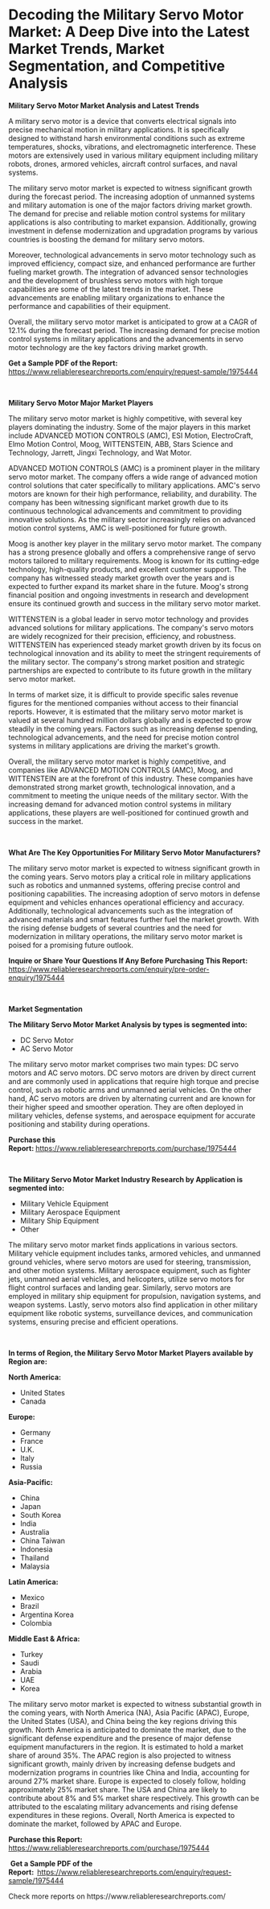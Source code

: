 <p><h1>Decoding the Military Servo Motor Market: A Deep Dive into the Latest Market Trends, Market Segmentation, and Competitive Analysis</h1></p><p><strong>Military Servo Motor Market Analysis and Latest Trends</strong></p>
<p><p>A military servo motor is a device that converts electrical signals into precise mechanical motion in military applications. It is specifically designed to withstand harsh environmental conditions such as extreme temperatures, shocks, vibrations, and electromagnetic interference. These motors are extensively used in various military equipment including military robots, drones, armored vehicles, aircraft control surfaces, and naval systems.</p><p>The military servo motor market is expected to witness significant growth during the forecast period. The increasing adoption of unmanned systems and military automation is one of the major factors driving market growth. The demand for precise and reliable motion control systems for military applications is also contributing to market expansion. Additionally, growing investment in defense modernization and upgradation programs by various countries is boosting the demand for military servo motors.</p><p>Moreover, technological advancements in servo motor technology such as improved efficiency, compact size, and enhanced performance are further fueling market growth. The integration of advanced sensor technologies and the development of brushless servo motors with high torque capabilities are some of the latest trends in the market. These advancements are enabling military organizations to enhance the performance and capabilities of their equipment.</p><p>Overall, the military servo motor market is anticipated to grow at a CAGR of 12.1% during the forecast period. The increasing demand for precise motion control systems in military applications and the advancements in servo motor technology are the key factors driving market growth.</p></p>
<p><strong>Get a Sample PDF of the Report:&nbsp;</strong> <a href="https://www.reliableresearchreports.com/enquiry/request-sample/1975444">https://www.reliableresearchreports.com/enquiry/request-sample/1975444</a></p>
<p>&nbsp;</p>
<p><strong>Military Servo Motor Major Market Players</strong></p>
<p><p>The military servo motor market is highly competitive, with several key players dominating the industry. Some of the major players in this market include ADVANCED MOTION CONTROLS (AMC), ESI Motion, ElectroCraft, Elmo Motion Control, Moog, WITTENSTEIN, ABB, Stars Science and Technology, Jarrett, Jingxi Technology, and Wat Motor.</p><p>ADVANCED MOTION CONTROLS (AMC) is a prominent player in the military servo motor market. The company offers a wide range of advanced motion control solutions that cater specifically to military applications. AMC's servo motors are known for their high performance, reliability, and durability. The company has been witnessing significant market growth due to its continuous technological advancements and commitment to providing innovative solutions. As the military sector increasingly relies on advanced motion control systems, AMC is well-positioned for future growth.</p><p>Moog is another key player in the military servo motor market. The company has a strong presence globally and offers a comprehensive range of servo motors tailored to military requirements. Moog is known for its cutting-edge technology, high-quality products, and excellent customer support. The company has witnessed steady market growth over the years and is expected to further expand its market share in the future. Moog's strong financial position and ongoing investments in research and development ensure its continued growth and success in the military servo motor market.</p><p>WITTENSTEIN is a global leader in servo motor technology and provides advanced solutions for military applications. The company's servo motors are widely recognized for their precision, efficiency, and robustness. WITTENSTEIN has experienced steady market growth driven by its focus on technological innovation and its ability to meet the stringent requirements of the military sector. The company's strong market position and strategic partnerships are expected to contribute to its future growth in the military servo motor market.</p><p>In terms of market size, it is difficult to provide specific sales revenue figures for the mentioned companies without access to their financial reports. However, it is estimated that the military servo motor market is valued at several hundred million dollars globally and is expected to grow steadily in the coming years. Factors such as increasing defense spending, technological advancements, and the need for precise motion control systems in military applications are driving the market's growth.</p><p>Overall, the military servo motor market is highly competitive, and companies like ADVANCED MOTION CONTROLS (AMC), Moog, and WITTENSTEIN are at the forefront of this industry. These companies have demonstrated strong market growth, technological innovation, and a commitment to meeting the unique needs of the military sector. With the increasing demand for advanced motion control systems in military applications, these players are well-positioned for continued growth and success in the market.</p></p>
<p>&nbsp;</p>
<p><strong>What Are The Key Opportunities For Military Servo Motor Manufacturers?</strong></p>
<p><p>The military servo motor market is expected to witness significant growth in the coming years. Servo motors play a critical role in military applications such as robotics and unmanned systems, offering precise control and positioning capabilities. The increasing adoption of servo motors in defense equipment and vehicles enhances operational efficiency and accuracy. Additionally, technological advancements such as the integration of advanced materials and smart features further fuel the market growth. With the rising defense budgets of several countries and the need for modernization in military operations, the military servo motor market is poised for a promising future outlook.</p></p>
<p><strong>Inquire or Share Your Questions If Any Before Purchasing This Report:</strong> <a href="https://www.reliableresearchreports.com/enquiry/pre-order-enquiry/1975444">https://www.reliableresearchreports.com/enquiry/pre-order-enquiry/1975444</a></p>
<p>&nbsp;</p>
<p><strong>Market Segmentation</strong></p>
<p><strong>The Military Servo Motor Market Analysis by types is segmented into:</strong></p>
<p><ul><li>DC Servo Motor</li><li>AC Servo Motor</li></ul></p>
<p><p>The military servo motor market comprises two main types: DC servo motors and AC servo motors. DC servo motors are driven by direct current and are commonly used in applications that require high torque and precise control, such as robotic arms and unmanned aerial vehicles. On the other hand, AC servo motors are driven by alternating current and are known for their higher speed and smoother operation. They are often deployed in military vehicles, defense systems, and aerospace equipment for accurate positioning and stability during operations.</p></p>
<p><strong>Purchase this Report:&nbsp;</strong><a href="https://www.reliableresearchreports.com/purchase/1975444">https://www.reliableresearchreports.com/purchase/1975444</a></p>
<p>&nbsp;</p>
<p><strong>The Military Servo Motor Market Industry Research by Application is segmented into:</strong></p>
<p><ul><li>Military Vehicle Equipment</li><li>Military Aerospace Equipment</li><li>Military Ship Equipment</li><li>Other</li></ul></p>
<p><p>The military servo motor market finds applications in various sectors. Military vehicle equipment includes tanks, armored vehicles, and unmanned ground vehicles, where servo motors are used for steering, transmission, and other motion systems. Military aerospace equipment, such as fighter jets, unmanned aerial vehicles, and helicopters, utilize servo motors for flight control surfaces and landing gear. Similarly, servo motors are employed in military ship equipment for propulsion, navigation systems, and weapon systems. Lastly, servo motors also find application in other military equipment like robotic systems, surveillance devices, and communication systems, ensuring precise and efficient operations.</p></p>
<p>&nbsp;</p>
<p><strong>In terms of Region, the Military Servo Motor Market Players available by Region are:</strong></p>
<p>
    <p> <strong> North America: </strong>
        <ul>
            <li>United States</li>
            <li>Canada</li>
        </ul>
        </p> 
    <p> <strong> Europe: </strong>
        <ul>
            <li>Germany</li>
            <li>France</li>
            <li>U.K.</li>
            <li>Italy</li>
            <li>Russia</li>
        </ul>
        </p> 
    <p> <strong> Asia-Pacific: </strong>
        <ul>
            <li>China</li>
            <li>Japan</li>
            <li>South Korea</li>
            <li>India</li>
            <li>Australia</li>
            <li>China Taiwan</li>
            <li>Indonesia</li>
            <li>Thailand</li>
            <li>Malaysia</li>
        </ul>
        </p> 
    <p> <strong> Latin America: </strong>
        <ul>
            <li>Mexico</li>
            <li>Brazil</li>
            <li>Argentina Korea</li>
            <li>Colombia</li>
        </ul>
        </p> 
    <p> <strong> Middle East & Africa: </strong>
        <ul>
            <li>Turkey</li>
            <li>Saudi</li>
            <li>Arabia</li>
            <li>UAE</li>
            <li>Korea</li>
        </ul>
    </p>
    </p>
<p><p>The military servo motor market is expected to witness substantial growth in the coming years, with North America (NA), Asia Pacific (APAC), Europe, the United States (USA), and China being the key regions driving this growth. North America is anticipated to dominate the market, due to the significant defense expenditure and the presence of major defense equipment manufacturers in the region. It is estimated to hold a market share of around 35%. The APAC region is also projected to witness significant growth, mainly driven by increasing defense budgets and modernization programs in countries like China and India, accounting for around 27% market share. Europe is expected to closely follow, holding approximately 25% market share. The USA and China are likely to contribute about 8% and 5% market share respectively. This growth can be attributed to the escalating military advancements and rising defense expenditures in these regions. Overall, North America is expected to dominate the market, followed by APAC and Europe.</p></p>
<p><strong>Purchase this Report: </strong><a href="https://www.reliableresearchreports.com/purchase/1975444">https://www.reliableresearchreports.com/purchase/1975444</a></p>
<p>&nbsp;<strong>Get a Sample PDF of the Report:&nbsp;&nbsp;</strong><a href="https://www.reliableresearchreports.com/enquiry/request-sample/1975444">https://www.reliableresearchreports.com/enquiry/request-sample/1975444</a></p>
<p><strong></strong></p>
<p>Check more reports on https://www.reliableresearchreports.com/</p>
